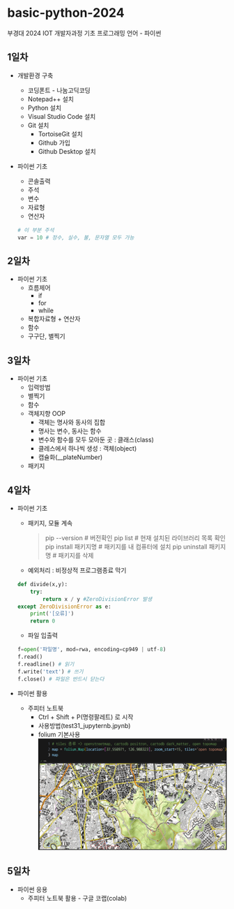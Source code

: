 # basic-python-2024
부경대 2024 IOT 개발자과정 기초 프로그래밍 언어 - 파이썬

## 1일차
- 개발환경 구축 
    - 코딩폰트 - 나눔고딕코딩
    - Notepad++ 설치
    - Python 설치
    - Visual Studio Code 설치
    - Git 설치
        - TortoiseGit 설치
        - Github 가입
        - Github Desktop 설치

- 파이썬 기초
    - 콘솔출력
    - 주석
    - 변수
    - 자료형
    - 연산자

    ```python
    # 이 부분 주석
    var = 10 # 정수, 실수, 불, 문자열 모두 가능    
    ```

## 2일차
- 파이썬 기초
    - 흐름제어
        - if
        - for
        - while
    - 복합자료형 + 연산자
    - 함수
    - 구구단, 별찍기

## 3일차
- 파이썬 기초
    - 입력방법
    - 별찍기
    - 함수
    - 객체지향 OOP
        - 객체는 명사와 동사의 집합
        - 명사는 변수, 동사는 함수
        - 변수와 함수를 모두 모아둔 곳 : 클래스(class)
        - 클레스에서 하나씩 생성 : 객체(object)
        - 캡슐화(__plateNumber)
    - 패키지
    
## 4일차
- 파이썬 기초
    - 패키지, 모듈 계속
        > pip --version # 버전확인
        > pip list # 현재 설치된 라이브러리 목록 확인
        > pip install 패키지명 # 패키지를 내 컴퓨터에 설치
        > pip uninstall 패키지명 # 패키지를 삭제

    - 예외처리 : 비정상적 프로그램종료 막기
    ```python
    def divide(x,y):
        try:
            return x / y #ZeroDivisionError 발생
    except ZeroDivisionError as e:
        print('[오류]')
        return 0
    ```
    - 파일 입출력

    ```python
    f=open('파일명', mod=rwa, encoding=cp949 | utf-8)
    f.read()
    f.readline() # 읽기
    f.write('text') # 쓰기
    f.close() # 파일은 반드시 닫는다
    ```
- 파이썬 활용
    - 주피터 노트북
        - Ctrl + Shift + P(명령팔레트) 로 시작
        - 사용방법(test31_jupyternb.jpynb)
        - folium 기본사용
        ![folium사용법](https://raw.githubusercontent.com/znah54/basic-python-2024/main/images/Image20240201172242.png)

## 5일차
 - 파이썬 응용
    - 주피터 노트북 활용 - 구글 코랩(colab)